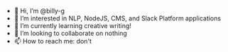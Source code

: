 - 👋 Hi, I’m @billy-g
- 👀 I’m interested in NLP, NodeJS, CMS, and Slack Platform applications
- 🌱 I’m currently learning creative writing!
- 💞️ I’m looking to collaborate on nothing
- 📫 How to reach me: don't

<!---
billy-g/billy-g is a ✨ special ✨ repository because its `README.md` (this file) appears on your GitHub profile.
You can click the Preview link to take a look at your changes.
--->
